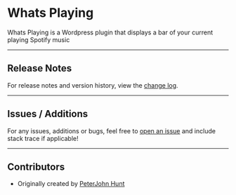 # Whats Playing

Whats Playing is a Wordpress plugin that displays a bar of your current playing Spotify music

---

## Release Notes
For release notes and version history, view the [change log](https://github.com/peterjohnhunt/whats-playing/blob/master/changelog.md#change-log).

---

## Issues / Additions
For any issues, additions or bugs, feel free to [open an issue](https://github.com/peterjohnhunt/whats-playing/issues/new) and include stack trace if applicable!

---

## Contributors
* Originally created by [PeterJohn Hunt](https://peterjohnhunt.com)